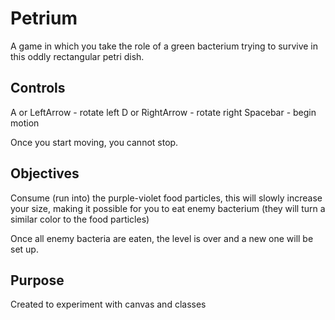 # Petrium
A game in which you take the role of a green bacterium trying to survive in this oddly rectangular petri dish.

## Controls
A or LeftArrow - rotate left
D or RightArrow - rotate right
Spacebar - begin motion

Once you start moving, you cannot stop.

## Objectives
Consume (run into) the purple-violet food particles, this will slowly increase your size, making it possible for you to eat enemy bacterium (they will turn a similar color to the food particles)

Once all enemy bacteria are eaten, the level is over and a new one will be set up.

## Purpose
Created to experiment with canvas and classes
